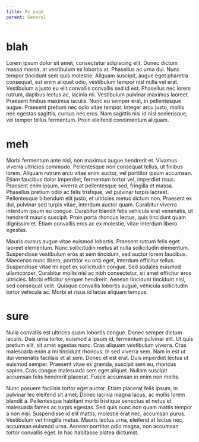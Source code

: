 ```yaml
---
title: My page
parent: General
---
```


# blah
Lorem ipsum dolor sit amet, consectetur adipiscing elit. Donec dictum massa massa, at vestibulum ex lobortis at. Phasellus ac urna dui. Nunc tempor tincidunt sem quis molestie. Aliquam suscipit, augue eget pharetra consequat, est enim aliquet odio, vestibulum tempor nisl nulla vel erat. Vestibulum a justo eu elit convallis convallis sed id est. Phasellus nec lorem rutrum, dapibus lectus ac, lacinia mi. Vestibulum pulvinar maximus laoreet. Praesent finibus maximus iaculis. Nunc eu semper erat, in pellentesque augue. Praesent pretium nec odio vitae tempor. Integer arcu justo, mollis nec egestas sagittis, cursus nec eros. Nam sagittis nisi id nisl scelerisque, vel tempor tellus fermentum. Proin eleifend condimentum aliquam.

# meh
Morbi fermentum ante nisl, non maximus augue hendrerit et. Vivamus viverra ultricies commodo. Pellentesque non consequat tellus, ut finibus lorem. Aliquam rutrum arcu vitae enim auctor, vel porttitor ipsum accumsan. Etiam faucibus dolor imperdiet, fermentum tortor vel, imperdiet risus. Praesent enim ipsum, viverra at pellentesque sed, fringilla et massa. Phasellus pretium odio ac felis tristique, vel pulvinar turpis laoreet. Pellentesque bibendum elit justo, et ultricies metus dictum non. Praesent ex dui, pulvinar sed turpis vitae, interdum auctor quam. Curabitur viverra interdum ipsum eu congue. Curabitur blandit felis vehicula erat venenatis, ut hendrerit mauris suscipit. Proin porta rhoncus lectus, quis tincidunt quam dignissim et. Etiam convallis eros ac ex molestie, vitae interdum libero egestas.

Mauris cursus augue vitae euismod lobortis. Praesent rutrum felis eget laoreet elementum. Nunc sollicitudin metus at nulla sollicitudin elementum. Suspendisse vestibulum eros at sem tincidunt, sed auctor lorem faucibus. Maecenas nunc libero, porttitor eu orci eget, interdum efficitur tellus. Suspendisse vitae mi eget ex sollicitudin congue. Sed sodales euismod ullamcorper. Curabitur mollis nisl ac nibh consectetur, sit amet efficitur eros ultricies. Morbi efficitur semper hendrerit. Aenean tincidunt tincidunt nisl, sed consequat velit. Quisque convallis lobortis augue, vehicula sollicitudin tortor vehicula ac. Morbi et risus id lacus aliquam tempus.

# sure
Nulla convallis est ultrices quam lobortis congue. Donec semper dictum iaculis. Duis urna tortor, euismod a ipsum id, fermentum pulvinar elit. Ut quis pretium elit, sit amet egestas nunc. Cras aliquam vestibulum viverra. Cras malesuada enim a mi tincidunt rhoncus. In sed viverra sem. Nam in est ut dui venenatis facilisis et at sem. Donec et est erat. Duis imperdiet lectus ut euismod semper. Praesent vitae ex gravida, suscipit sem eu, rhoncus sapien. Cras congue malesuada sem eget aliquet. Nullam suscipit accumsan felis hendrerit placerat. Fusce accumsan in enim non mollis.

Nunc posuere facilisis tortor eget auctor. Etiam placerat felis ipsum, in pulvinar leo eleifend sit amet. Donec lacinia magna lacus, ac mollis lorem blandit a. Pellentesque habitant morbi tristique senectus et netus et malesuada fames ac turpis egestas. Sed quis nunc non quam mattis tempor a non nisi. Suspendisse id elit mattis, molestie erat nec, accumsan purus. Vestibulum vel fringilla metus. Mauris lectus urna, eleifend at lectus nec, accumsan euismod urna. Aenean porttitor odio magna, non accumsan tortor convallis eget. In hac habitasse platea dictumst.
